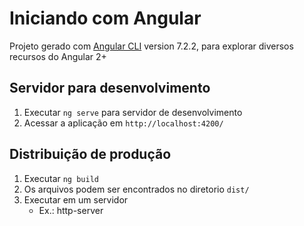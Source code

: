 # Iniciando com Angular
Projeto gerado com [Angular CLI](https://github.com/angular/angular-cli) version 7.2.2, para explorar diversos recursos do Angular 2+

## Servidor para desenvolvimento
1.  Executar `ng serve` para servidor de desenvolvimento
2.  Acessar a aplicação em  `http://localhost:4200/`

## Distribuição de produção
1.  Executar `ng build`
2.  Os arquivos podem ser encontrados no diretorio `dist/`
3.  Executar em um servidor
    *  Ex.: http-server
